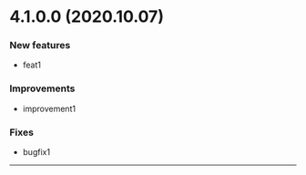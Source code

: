 # 4.1.0.0 (2020.10.07)
### New features
 - feat1
### Improvements
 - improvement1
### Fixes
 - bugfix1

---

